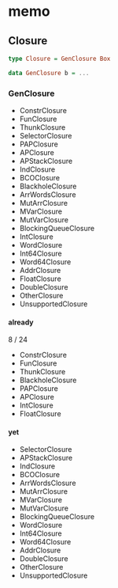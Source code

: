 memo
====

Closure
-------

```haskell
type Closure = GenClosure Box

data GenClosure b = ...
```

### GenClosure

* ConstrClosure
* FunClosure
* ThunkClosure
* SelectorClosure
* PAPClosure
* APClosure
* APStackClosure
* IndClosure
* BCOClosure
* BlackholeClosure
* ArrWordsClosure
* MutArrClosure
* MVarClosure
* MutVarClosure
* BlockingQueueClosure
* IntClosure
* WordClosure
* Int64Closure
* Word64Closure
* AddrClosure
* FloatClosure
* DoubleClosure
* OtherClosure
* UnsupportedClosure

#### already

8 / 24

* ConstrClosure
* FunClosure
* ThunkClosure
* BlackholeClosure
* PAPClosure
* APClosure
* IntClosure
* FloatClosure

#### yet

* SelectorClosure
* APStackClosure
* IndClosure
* BCOClosure
* ArrWordsClosure
* MutArrClosure
* MVarClosure
* MutVarClosure
* BlockingQueueClosure
* WordClosure
* Int64Closure
* Word64Closure
* AddrClosure
* DoubleClosure
* OtherClosure
* UnsupportedClosure
